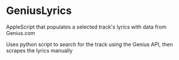 # GeniusLyrics

AppleScript that populates a selected track's lyrics with data from Genius.com

Uses python script to search for the track using the Genius API, then scrapes the lyrics manually
